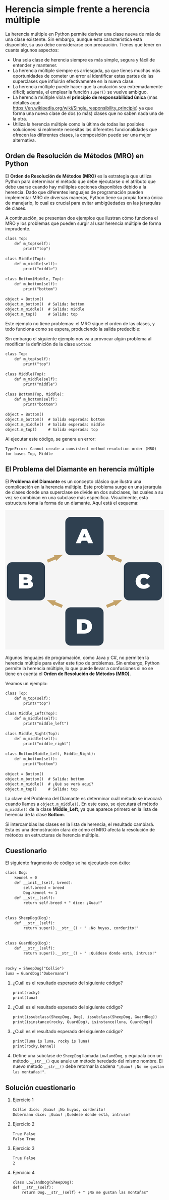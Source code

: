 # Herencia simple frente a herencia múltiple

La herencia múltiple en Python permite derivar una clase nueva de más de una clase existente. Sin embargo, aunque esta característica está disponible, su uso debe considerarse con precaución. Tienes que tener en cuanta algunos aspectos:

* Una sola clase de herencia siempre es más simple, segura y fácil de entender y mantener.
* La herencia múltiple siempre es arriesgada, ya que tienes muchas más oportunidades de cometer un error al identificar estas partes de las superclases que influirán efectivamente en la nueva clase.
* La herencia múltiple puede hacer que la anulación sea extremadamente difícil; además, el emplear la función `super()` se vuelve ambiguo.
* La herencia múltiple viola el **principio de responsabilidad única** (mas detalles aquí: https://en.wikipedia.org/wiki/Single_responsibility_principle) ya que forma una nueva clase de dos (o más) clases que no saben nada una de la otra.
* Utiliza la herencia múltiple como la última de todas las posibles soluciones: si realmente necesitas las diferentes funcionalidades que ofrecen las diferentes clases, la composición puede ser una mejor alternativa.

## Orden de Resolución de Métodos (MRO) en Python

El **Orden de Resolución de Métodos (MRO)** es la estrategia que utiliza Python para determinar el método que debe ejecutarse o el atributo que debe usarse cuando hay múltiples opciones disponibles debido a la herencia. Dado que diferentes lenguajes de programación pueden implementar MRO de diversas maneras, Python tiene su propia forma única de manejarlo, lo cual es crucial para evitar ambigüedades en las jerarquías de clases.

A continuación, se presentan dos ejemplos que ilustran cómo funciona el MRO y los problemas que pueden surgir al usar herencia múltiple de forma imprudente.

```
class Top:
    def m_top(self):
        print("top")

class Middle(Top):
    def m_middle(self):
        print("middle")

class Bottom(Middle, Top):
    def m_bottom(self):
        print("bottom")

object = Bottom()
object.m_bottom()  # Salida: bottom
object.m_middle()  # Salida: middle
object.m_top()     # Salida: top
```
   
Este ejemplo no tiene problemas: el MRO sigue el orden de las clases, y todo funciona como se espera, produciendo la salida predecible: 
   
Sin embargo el siguiente ejemplo nos va a provocar algún problema al modificar la definición de la clase `Bottom`:

```
class Top:
    def m_top(self):
        print("top")

class Middle(Top):
    def m_middle(self):
        print("middle")

class Bottom(Top, Middle):
    def m_bottom(self):
        print("bottom")

object = Bottom()
object.m_bottom()  # Salida esperada: bottom
object.m_middle()  # Salida esperada: middle
object.m_top()     # Salida esperada: top
```

Al ejecutar este código, se genera un error:

```
TypeError: Cannot create a consistent method resolution order (MRO) for bases Top, Middle
```

## El Problema del Diamante en herencia múltiple

El **Problema del Diamante** es un concepto clásico que ilustra una complicación en la herencia múltiple. Este problema surge en una jerarquía de clases donde una superclase se divide en dos subclases, las cuales a su vez se combinan en una subclase más específica. Visualmente, esta estructura toma la forma de un diamante. Aquí está el esquema:

![diamante](img/diamante.png)

Algunos lenguajes de programación, como Java y C#, no permiten la herencia múltiple para evitar este tipo de problemas. Sin embargo, Python permite la herencia múltiple, lo que puede llevar a confusiones si no se tiene en cuenta el **Orden de Resolución de Métodos (MRO)**.

Veamos un ejemplo:

```
class Top:
    def m_top(self):
        print("top")

class Middle_Left(Top):
    def m_middle(self):
        print("middle_left")

class Middle_Right(Top):
    def m_middle(self):
        print("middle_right")

class Bottom(Middle_Left, Middle_Right):
    def m_bottom(self):
        print("bottom")

object = Bottom()
object.m_bottom()  # Salida: bottom
object.m_middle()  # ¿Qué se verá aquí?
object.m_top()     # Salida: top
```

La clave del Problema del Diamante es determinar cuál método se invocará cuando llames a `object.m_middle()`. En este caso, se ejecutará el método `m_middle()` de la clase **Middle_Left**, ya que aparece primero en la lista de herencia de la clase **Bottom**. 

Si intercambias las clases en la lista de herencia, el resultado cambiará. Esta es una demostración clara de cómo el MRO afecta la resolución de métodos en estructuras de herencia múltiple.

## Cuestionario

El siguiente fragmento de código se ha ejecutado con éxito:

```
class Dog:
    kennel = 0
    def __init__(self, breed):
        self.breed = breed
        Dog.kennel += 1
    def __str__(self):
        return self.breed + " dice: ¡Guau!"


class SheepDog(Dog):
    def __str__(self):
        return super().__str__() + " ¡No huyas, corderito!"


class GuardDog(Dog):
    def __str__(self):
        return super().__str__() + " ¡Quédese donde está, intruso!"


rocky = SheepDog("Collie")
luna = GuardDog("Dobermann")
```

1. ¿Cuál es el resultado esperado del siguiente código?

    ```
    print(rocky)
    print(luna)
    ```

2. ¿Cuál es el resultado esperado del siguiente código?

    ```
    print(issubclass(SheepDog, Dog), issubclass(SheepDog, GuardDog))
    print(isinstance(rocky, GuardDog), isinstance(luna, GuardDog))
    ```

3. ¿Cuál es el resultado esperado del siguiente código?
    
    ```
    print(luna is luna, rocky is luna)
    print(rocky.kennel)
    ```

4. Define una subclase de `SheepDog` llamada `LowlandDog`, y equipala con un método `__str__()` que anule un método heredado del mismo nombre. El nuevo método `__str__()` debe retornar la cadena `"¡Guau! ¡No me gustan las montañas!"`. 

## Solución cuestionario

1. Ejercicio 1

    ```
    Collie dice: ¡Guau! ¡No huyas, corderito!
    Dobermann dice: ¡Guau! ¡Quédese donde está, intruso!
    ```

2. Ejercicio 2

    ```
    True False
    False True
    ```

3. Ejercicio 3

    ```
    True False
    2
    ```

4. Ejercicio 4

    ```
    class LowlandDog(SheepDog):
	def __str__(self):
		return Dog.__str__(self) + " ¡No me gustan las montañas"
    ```

